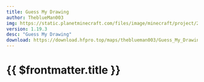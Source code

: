 ```yaml
---
title: Guess My Drawing
author: TheblueMan003
img: https://static.planetminecraft.com/files/image/minecraft/project/2023/348/17127154-guess-my-drawing-thumbnail_xl.webp
version: 1.19.3
desc: "Guess My Drawing"
download: https://download.hfpro.top/maps/theblueman003/Guess_My_Drawing.zip
---
```


# {{ $frontmatter.title }}
